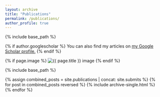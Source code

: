 ```yaml
---
layout: archive
title: "Publications"
permalink: /publications/
author_profile: true
---
```


{% include base_path %}

{% if author.googlescholar %}
  You can also find my articles on <u><a href="{{author.googlescholar}}">my Google Scholar profile</a>.</u>
{% endif %}
  
{% if page.image %}
  <img src="{{ page.image | prepend: base_path}}" alt="{{ page.title }} image">
{% endif %}

{% include base_path %}

{% assign combined_posts = site.publications | concat: site.submits %}
{% for post in combined_posts reversed %}
  {% include archive-single.html %}
{% endfor %}
